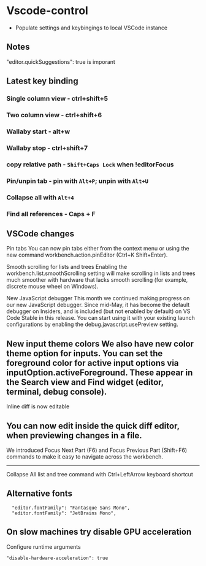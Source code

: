 # Vscode-control

- Populate settings and keybingings to local VSCode instance

## Notes

  "editor.quickSuggestions": true is imporant


## Latest key binding

### Single column view - ctrl+shift+5

### Two column view - ctrl+shift+6

### Wallaby start - alt+w

### Wallaby stop - ctrl+shift+7

### copy relative path - `Shift+Caps Lock` when !editorFocus

### Pin/unpin tab - pin with `Alt+P`; unpin with `Alt+U`

### Collapse all with `Alt+4`

### Find all references - Caps + F

## VSCode changes

Pin tabs
You can now pin tabs either from the context menu or using the new command workbench.action.pinEditor (Ctrl+K Shift+Enter).

Smooth scrolling for lists and trees
Enabling the workbench.list.smoothScrolling setting will make scrolling in lists and trees much smoother with hardware that lacks smooth scrolling (for example, discrete mouse wheel on Windows).

New JavaScript debugger
This month we continued making progress on our new JavaScript debugger. Since mid-May, it has become the default debugger on Insiders, and is included (but not enabled by default) on VS Code Stable in this release. You can start using it with your existing launch configurations by enabling the debug.javascript.usePreview setting.

New input theme colors
We also have new color theme option for inputs. You can set the foreground color for active input options via inputOption.activeForeground. These appear in the Search view and Find widget (editor, terminal, debug console).
---

Inline diff is now editable

You can now edit inside the quick diff editor, when previewing changes in a file.
---

We introduced Focus Next Part (F6) and Focus Previous Part (Shift+F6) commands to make it easy to navigate across the workbench.

---

Collapse All list and tree command with Ctrl+LeftArrow keyboard shortcut

## Alternative fonts

```
  "editor.fontFamily": "Fantasque Sans Mono",
  "editor.fontFamily": "JetBrains Mono",
```

## On slow machines try disable GPU acceleration

Configure runtime arguments

```
"disable-hardware-acceleration": true

```